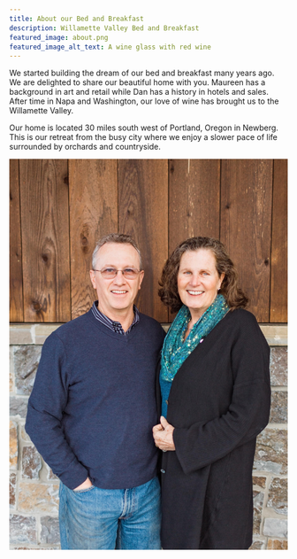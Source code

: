 ```yaml
---
title: About our Bed and Breakfast
description: Willamette Valley Bed and Breakfast
featured_image: about.png
featured_image_alt_text: A wine glass with red wine
---
```

We started building the dream of our bed and breakfast many years ago. We are delighted to share our beautiful home with you. Maureen has a background in art and retail while Dan has a history in hotels and sales. After time in Napa and Washington, our love of wine has brought us to the Willamette Valley.

Our home is located 30 miles south west of Portland, Oregon in Newberg. This is our retreat from the busy city where we enjoy a slower pace of life surrounded by orchards and countryside.

![Dan and Maureen](/img/uploads/dan-maureen.jpg "Innkeepers")
